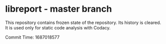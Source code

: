 # libreport - master branch

This repository contains frozen state of the repository.
Its history is cleared. It is used only for static code
analysis with Codacy.

Commit Time: 1687018577